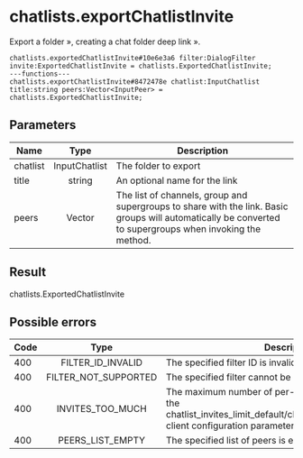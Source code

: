 # chatlists.exportChatlistInvite
Export a folder », creating a chat folder deep link ».

```
chatlists.exportedChatlistInvite#10e6e3a6 filter:DialogFilter invite:ExportedChatlistInvite = chatlists.ExportedChatlistInvite;
---functions---
chatlists.exportChatlistInvite#8472478e chatlist:InputChatlist title:string peers:Vector<InputPeer> = chatlists.ExportedChatlistInvite;
```

## Parameters
| Name | Type | Description |
| ---- | :----: | ----------- |
| chatlist | InputChatlist | The folder to export |
| title | string | An optional name for the link |
| peers | Vector<InputPeer> | The list of channels, group and supergroups to share with the link. Basic groups will automatically be converted to supergroups when invoking the method. |


## Result
chatlists.ExportedChatlistInvite

## Possible errors
| Code | Type | Description |
| ---- | :----: | ----------- |
| 400 | FILTER_ID_INVALID | The specified filter ID is invalid. |
| 400 | FILTER_NOT_SUPPORTED | The specified filter cannot be used in this context. |
| 400 | INVITES_TOO_MUCH | The maximum number of per-folder invites specified by the chatlist_invites_limit_default/chatlist_invites_limit_premium client configuration parameters » was reached. |
| 400 | PEERS_LIST_EMPTY | The specified list of peers is empty. |

